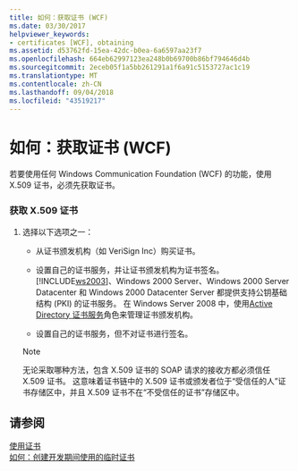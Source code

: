 ```yaml
---
title: 如何：获取证书 (WCF)
ms.date: 03/30/2017
helpviewer_keywords:
- certificates [WCF], obtaining
ms.assetid: d53762fd-15ea-42dc-b0ea-6a6597aa23f7
ms.openlocfilehash: 664eb62997123ea248b0b69700b86bf794646d4b
ms.sourcegitcommit: 2eceb05f1a5bb261291a1f6a91c5153727ac1c19
ms.translationtype: MT
ms.contentlocale: zh-CN
ms.lasthandoff: 09/04/2018
ms.locfileid: "43519217"
---
```

# <a name="how-to-obtain-a-certificate-wcf"></a>如何：获取证书 (WCF)
若要使用任何 Windows Communication Foundation (WCF) 的功能，使用 X.509 证书，必须先获取证书。  
  
### <a name="to-obtain-an-x509-certificate"></a>获取 X.509 证书  
  
1.  选择以下选项之一：  
  
    -   从证书颁发机构（如 VeriSign Inc）购买证书。  
  
    -   设置自己的证书服务，并让证书颁发机构为证书签名。 [!INCLUDE[ws2003](../../../../includes/ws2003-md.md)]、Windows 2000 Server、Windows 2000 Server Datacenter 和 Windows 2000 Datacenter Server 都提供支持公钥基础结构 (PKI) 的证书服务。 在 Windows Server 2008 中，使用[Active Directory 证书服务](https://go.microsoft.com/fwlink/?LinkID=153483)角色来管理证书颁发机构。  
  
    -   设置自己的证书服务，但不对证书进行签名。  
  
    > [!NOTE]
    >  无论采取哪种方法，包含 X.509 证书的 SOAP 请求的接收方都必须信任 X.509 证书。 这意味着证书链中的 X.509 证书或颁发者位于“受信任的人”证书存储区中，并且 X.509 证书不在“不受信任的证书”存储区中。  
  
## <a name="see-also"></a>请参阅  
 [使用证书](../../../../docs/framework/wcf/feature-details/working-with-certificates.md)  
 [如何：创建开发期间使用的临时证书](../../../../docs/framework/wcf/feature-details/how-to-create-temporary-certificates-for-use-during-development.md)
